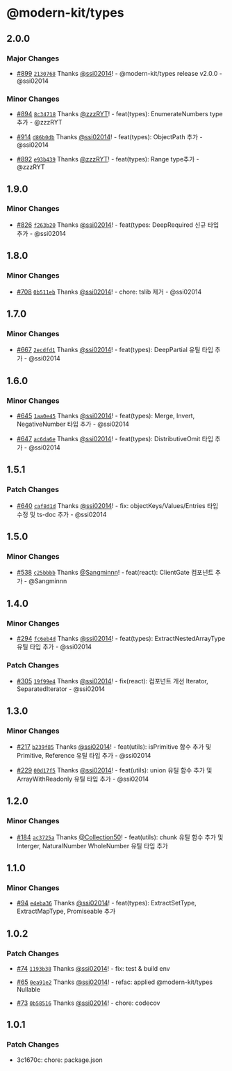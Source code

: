 # @modern-kit/types

## 2.0.0

### Major Changes

- [#899](https://github.com/modern-agile-team/modern-kit/pull/899) [`2130768`](https://github.com/modern-agile-team/modern-kit/commit/21307681a51bfdf1ed25daf2c8e9ca117fe0138c) Thanks [@ssi02014](https://github.com/ssi02014)! - @modern-kit/types release v2.0.0 - @ssi02014

### Minor Changes

- [#894](https://github.com/modern-agile-team/modern-kit/pull/894) [`8c34718`](https://github.com/modern-agile-team/modern-kit/commit/8c34718051c83379328e29c7f6131c45fff3b919) Thanks [@zzzRYT](https://github.com/zzzRYT)! - feat(types): EnumerateNumbers type추가 - @zzzRYT

- [#914](https://github.com/modern-agile-team/modern-kit/pull/914) [`d86b0db`](https://github.com/modern-agile-team/modern-kit/commit/d86b0db45b4bfb796529600217127256e0e0f0c5) Thanks [@ssi02014](https://github.com/ssi02014)! - feat(types): ObjectPath 추가 - @ssi02014

- [#892](https://github.com/modern-agile-team/modern-kit/pull/892) [`e93b439`](https://github.com/modern-agile-team/modern-kit/commit/e93b439c964b6725da02f4197d2bf926b6b74e39) Thanks [@zzzRYT](https://github.com/zzzRYT)! - feat(types): Range type추가 - @zzzRYT

## 1.9.0

### Minor Changes

- [#826](https://github.com/modern-agile-team/modern-kit/pull/826) [`f263b20`](https://github.com/modern-agile-team/modern-kit/commit/f263b207b3153b1961ee6ede81a183c14523f3d7) Thanks [@ssi02014](https://github.com/ssi02014)! - feat(types: DeepRequired 신규 타입 추가 - @ssi02014

## 1.8.0

### Minor Changes

- [#708](https://github.com/modern-agile-team/modern-kit/pull/708) [`0b511eb`](https://github.com/modern-agile-team/modern-kit/commit/0b511eb8ac756964e8e636d567c368b1348c12ba) Thanks [@ssi02014](https://github.com/ssi02014)! - chore: tslib 제거 - @ssi02014

## 1.7.0

### Minor Changes

- [#667](https://github.com/modern-agile-team/modern-kit/pull/667) [`2ecdfd1`](https://github.com/modern-agile-team/modern-kit/commit/2ecdfd11297cbb35941760a52c1201424e51af6c) Thanks [@ssi02014](https://github.com/ssi02014)! - feat(types): DeepPartial 유틸 타입 추가 - @ssi02014

## 1.6.0

### Minor Changes

- [#645](https://github.com/modern-agile-team/modern-kit/pull/645) [`1aa0e45`](https://github.com/modern-agile-team/modern-kit/commit/1aa0e4528cc4feec43312c31555173869096f1a2) Thanks [@ssi02014](https://github.com/ssi02014)! - feat(types): Merge, Invert, NegativeNumber 타입 추가 - @ssi02014

- [#647](https://github.com/modern-agile-team/modern-kit/pull/647) [`ac6da6e`](https://github.com/modern-agile-team/modern-kit/commit/ac6da6e074a9f18dc9136cf156e257d57be17d6b) Thanks [@ssi02014](https://github.com/ssi02014)! - feat(types): DistributiveOmit 타입 추가 - @ssi02014

## 1.5.1

### Patch Changes

- [#640](https://github.com/modern-agile-team/modern-kit/pull/640) [`caf8d1d`](https://github.com/modern-agile-team/modern-kit/commit/caf8d1db4b7844fe50f928296fb47974ad821ebd) Thanks [@ssi02014](https://github.com/ssi02014)! - fix: objectKeys/Values/Entries 타입 수정 및 ts-doc 추가 - @ssi02014

## 1.5.0

### Minor Changes

- [#538](https://github.com/modern-agile-team/modern-kit/pull/538) [`c25bbbb`](https://github.com/modern-agile-team/modern-kit/commit/c25bbbbb90de673002b81a658347eed23c18c63e) Thanks [@Sangminnn](https://github.com/Sangminnn)! - feat(react): ClientGate 컴포넌트 추가 - @Sangminnn

## 1.4.0

### Minor Changes

- [#294](https://github.com/modern-agile-team/modern-kit/pull/294) [`fc6eb4d`](https://github.com/modern-agile-team/modern-kit/commit/fc6eb4df8c818fe5e9ae23158887bd9506459998) Thanks [@ssi02014](https://github.com/ssi02014)! - feat(types): ExtractNestedArrayType 유틸 타입 추가 - @ssi02014

### Patch Changes

- [#305](https://github.com/modern-agile-team/modern-kit/pull/305) [`19f99e4`](https://github.com/modern-agile-team/modern-kit/commit/19f99e49ff80814d6131e279bb80b94d39f0a51b) Thanks [@ssi02014](https://github.com/ssi02014)! - fix(react): 컴포넌트 개선 Iterator, SeparatedIterator - @ssi02014

## 1.3.0

### Minor Changes

- [#217](https://github.com/modern-agile-team/modern-kit/pull/217) [`b239f85`](https://github.com/modern-agile-team/modern-kit/commit/b239f85ab91f78b5e032390ecc74feb2e430b6bc) Thanks [@ssi02014](https://github.com/ssi02014)! - feat(utils): isPrimitive 함수 추가 및 Primitive, Reference 유틸 타입 추가 - @ssi02014

- [#229](https://github.com/modern-agile-team/modern-kit/pull/229) [`00d17f5`](https://github.com/modern-agile-team/modern-kit/commit/00d17f50ed612363097ab985ec029078fd4eb1b9) Thanks [@ssi02014](https://github.com/ssi02014)! - feat(utils): union 유틸 함수 추가 및 ArrayWithReadonly 유틸 타입 추가 - @ssi02014

## 1.2.0

### Minor Changes

- [#184](https://github.com/modern-agile-team/modern-kit/pull/184) [`ac3725a`](https://github.com/modern-agile-team/modern-kit/commit/ac3725a0fe2f1263b7e13590be2d0e4f81f223e9) Thanks [@Collection50](https://github.com/Collection50)! - feat(utils): chunk 유틸 함수 추가 및 Interger, NaturalNumber WholeNumber 유틸 타입 추가

## 1.1.0

### Minor Changes

- [#94](https://github.com/modern-agile-team/modern-kit/pull/94) [`e4eba36`](https://github.com/modern-agile-team/modern-kit/commit/e4eba3614b0da148cd5f6aa1130e1be5f5cedd58) Thanks [@ssi02014](https://github.com/ssi02014)! - feat(types): ExtractSetType, ExtractMapType, Promiseable 추가

## 1.0.2

### Patch Changes

- [#74](https://github.com/modern-agile-team/modern-kit/pull/74) [`1193b38`](https://github.com/modern-agile-team/modern-kit/commit/1193b3872763dba0c35a2f4d5b0d43761ea9a4c7) Thanks [@ssi02014](https://github.com/ssi02014)! - fix: test & build env

- [#65](https://github.com/modern-agile-team/modern-kit/pull/65) [`0ea91e2`](https://github.com/modern-agile-team/modern-kit/commit/0ea91e2cd99e21e032d7092bc4457aad8c73d240) Thanks [@ssi02014](https://github.com/ssi02014)! - refac: applied @modern-kit/types Nullable

- [#73](https://github.com/modern-agile-team/modern-kit/pull/73) [`0b58516`](https://github.com/modern-agile-team/modern-kit/commit/0b58516082cacd99eb738559ef955acd655142f6) Thanks [@ssi02014](https://github.com/ssi02014)! - chore: codecov

## 1.0.1

### Patch Changes

- 3c1670c: chore: package.json
